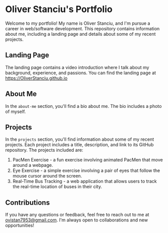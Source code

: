 # Oliver Stanciu's Portfolio

Welcome to my portfolio! My name is Oliver Stanciu, and I'm pursue a career in web/software development. This repository contains information about me, including a landing page and details about some of my recent projects.

## Landing Page

The landing page contains a video introduction where I talk about my background, experience, and passions. You can find the landing page at https://OliverStanciu.github.io

## About Me

In the `about-me` section, you'll find a bio about me. The bio includes a photo of myself.

## Projects

In the `projects` section, you'll find information about some of my recent projects. Each project includes a title, description, and link to its GitHub repository. The projects included are:

1.  PacMen Exercise - a fun exercise involving animated PacMen that move around a webpage.
2.  Eye Exercise - a simple exercise involving a pair of eyes that follow the mouse cursor around the screen.
3.  Real-Time Bus Tracking - a web application that allows users to track the real-time location of buses in their city.

## Contributions

If you have any questions or feedback, feel free to reach out to me at [ovistan7953@gmail.com](mailto:ovistan7953@gmail.com). I'm always open to collaborations and new opportunities!